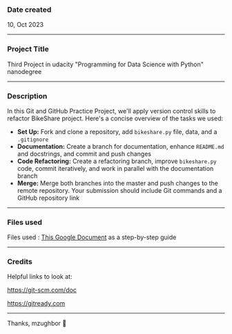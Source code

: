 

### Date created
10, Oct 2023

---

### Project Title
Third Project in udacity "Programming for Data Science with Python" nanodegree

---

### Description
In this Git and GitHub Practice Project, we'll apply version control skills to refactor BikeShare project.
Here's a concise overview of the tasks we used:

- **Set Up:** Fork and clone a repository, add `bikeshare.py` file, data, and a `.gitignore`
- **Documentation:** Create a branch for documentation, enhance `README.md` and docstrings, and commit and push changes
- **Code Refactoring:** Create a refactoring branch, improve `bikeshare.py` code, commit iteratively, and work 
in parallel with the documentation branch
- **Merge:** Merge both branches into the master and push changes to the remote repository. Your submission
should include Git commands and a GitHub repository link

---

### Files used
Files used : <a href='https://docs.google.com/document/d/1DoNBEQJyGHi0qAWpMpQM9lU9_VKh8ubdOY2BmKdvZcc/copy'>
This Google Document<a/> as a step-by-step guide

---

### Credits
Helpful links to look at:

https://git-scm.com/doc

https://gitready.com

---

Thanks, mzughbor 🖤